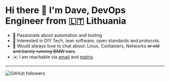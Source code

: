 # Hi there 👋 I'm Dave, DevOps Engineer from 🇱🇹 Lithuania
- 🤖 Passionate about automation and tooling
- 🔧 Interested in DIY Tech, lean software, open standards and protocols.
- 💬 Would always love to chat about: Linux, Containers, Networks ~~or old and barely running BMW cars~~.
- ✉️ I am reachable via [email](mailto:hello@gtw.lt) and [matrix](matrix.to/#/@dave:m.gtw.lt).

___
![GitHub followers](https://img.shields.io/github/followers/neoromantique?style=social)
